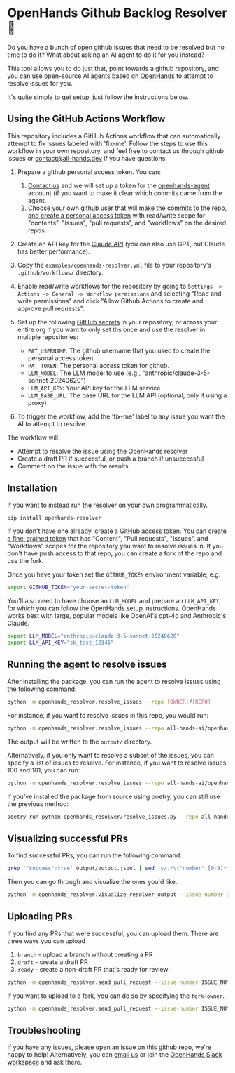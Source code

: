 # OpenHands Github Backlog Resolver 🙌

Do you have a bunch of open github issues that need to be resolved but no
time to do it? What about asking an AI agent to do it for you instead?

This tool allows you to do just that, point towards a github repository,
and you can use open-source AI agents based on [OpenHands](https://github.com/all-hands-ai/openhands)
to attempt to resolve issues for you.

It's quite simple to get setup, just follow the instructions below.

## Using the GitHub Actions Workflow

This repository includes a GitHub Actions workflow that can automatically attempt to fix issues labeled with 'fix-me'.
Follow the steps to use this workflow in your own repository, and feel free to contact us through github issues or [contact@all-hands.dev](mailto:contact@all-hands.dev) if you have questions:

1. Prepare a github personal access token. You can:
    1. [Contact us](mailto:contact@all-hands.dev) and we will set up a token for the [openhands-agent](https://github.com/openhands-agent) account (if you want to make it clear which commits came from the agent.
    2. Choose your own github user that will make the commits to the repo, [and create a personal access token](https://github.com/settings/tokens?type=beta) with read/write scope for "contents", "issues", "pull requests", and "workflows" on the desired repos.

2. Create an API key for the [Claude API](https://www.anthropic.com/api) (you can also use GPT, but Claude has better performance).

3. Copy the `examples/openhands-resolver.yml` file to your repository's `.github/workflows/` directory.

4. Enable read/write workflows for the repository by going to `Settings -> Actions -> General -> Workflow permissions` and selecting "Read and write permissions" and click "Allow Github Actions to create and approve pull requests".

5. Set up the following [GitHub secrets](https://docs.github.com/en/actions/security-for-github-actions/security-guides/using-secrets-in-github-actions) in your repository, or across your entire org if you want to only set ths once and use the resolver in multiple repositories:
   - `PAT_USERNAME`: The github username that you used to create the personal access token.
   - `PAT_TOKEN`: The personal access token for github.
   - `LLM_MODEL`: The LLM model to use (e.g., "anthropic/claude-3-5-sonnet-20240620")
   - `LLM_API_KEY`: Your API key for the LLM service
   - `LLM_BASE_URL`: The base URL for the LLM API (optional, only if using a proxy)


6. To trigger the workflow, add the 'fix-me' label to any issue you want the AI to attempt to resolve.

The workflow will:

- Attempt to resolve the issue using the OpenHands resolver
- Create a draft PR if successful, or push a branch if unsuccessful
- Comment on the issue with the results

## Installation

If you want to instead run the resolver on your own programmatically.

```bash
pip install openhands-resolver
```

If you don't have one already, create a GitHub access token. You can
[create a fine-grained token](https://github.com/settings/personal-access-tokens/new)
that has "Content", "Pull requests", "Issues", and "Workflows" scopes for the repository you
want to resolve issues in. If you don't have push access to that repo,
you can create a fork of the repo and use the fork.

Once you have your token set the `GITHUB_TOKEN` environment variable, e.g.
```bash
export GITHUB_TOKEN="your-secret-token"
```

You'll also need to have choose an `LLM_MODEL` and prepare an `LLM_API_KEY`,
for which you can follow the OpenHands setup instructions. OpenHands works
best with large, popular models like OpenAI's gpt-4o and Anthropic's Claude.

```bash
export LLM_MODEL="anthropic/claude-3-5-sonnet-20240620"
export LLM_API_KEY="sk_test_12345"
```

## Running the agent to resolve issues

After installing the package, you can run the agent to resolve issues using the following command:

```bash
python -m openhands_resolver.resolve_issues --repo [OWNER]/[REPO]
```

For instance, if you want to resolve issues in this repo, you would run:

```bash
python -m openhands_resolver.resolve_issues --repo all-hands-ai/openhands-resolver
```

The output will be written to the `output/` directory.

Alternatively, if you only want to resolve a subset of the issues, you can specify a
list of issues to resolve. For instance, if you want to resolve issues 100 and 101, you can run:

```bash
python -m openhands_resolver.resolve_issues --repo all-hands-ai/openhands-resolver --issue-numbers 100,101
```

If you've installed the package from source using poetry, you can still use the previous method:

```bash
poetry run python openhands_resolver/resolve_issues.py --repo all-hands-ai/openhands-resolver
```

## Visualizing successful PRs

To find successful PRs, you can run the following command:

```bash
grep '"success":true' output/output.jsonl | sed 's/.*\("number":[0-9]*\).*//g'
```

Then you can go through and visualize the ones you'd like.

```bash
python -m openhands_resolver.visualize_resolver_output --issue-number ISSUE_NUMBER --vis-method json
```

## Uploading PRs

If you find any PRs that were successful, you can upload them.
There are three ways you can upload

1. `branch` - upload a branch without creating a PR
2. `draft` - create a draft PR
3. `ready` - create a non-draft PR that's ready for review

```bash
python -m openhands_resolver.send_pull_request --issue-number ISSUE_NUMBER --github-username YOUR_GITHUB_USERNAME --pr-type draft
```

If you want to upload to a fork, you can do so by specifying the `fork-owner`.

```bash
python -m openhands_resolver.send_pull_request --issue-number ISSUE_NUMBER --github-username YOUR_GITHUB_USERNAME --pr-type draft --fork-owner YOUR_GITHUB_USERNAME
```

## Troubleshooting

If you have any issues, please open an issue on this github repo, we're happy to help!
Alternatively, you can [email us](mailto:contact@all-hands.dev) or join the [OpenHands Slack workspace](https://join.slack.com/t/opendevin/shared_invite/zt-2oikve2hu-UDxHeo8nsE69y6T7yFX_BA) and ask there.
